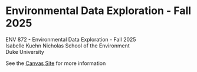 # Environmental Data Exploration - Fall 2025
ENV 872 - Environmental Data Exploration - Fall 2025  
Isabelle Kuehn 
Nicholas School of the Environment  
Duke University  

See the [Canvas Site](https://canvas.duke.edu/courses/62351) for more information
